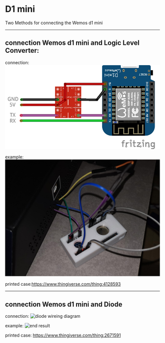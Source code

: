 # D1 mini

Two Methods for connecting the Wemos d1 mini

---

## connection Wemos d1 mini and Logic Level Converter:

connection:
![level converter wireing](https://github.com/jayjojayson/ESP3D/blob/2.1/images/D1_mini/wemos-d1-mini_logic-level-converter.jpg)

example:
![end result](https://github.com/jayjojayson/ESP3D/blob/2.1/images/D1_mini/wemos-d1-mini_logic-level-converter-2.jpg)

printed case:<https://www.thingiverse.com/thing:4128593>

---

## connection Wemos d1 mini and Diode

connection:
![diode wireing diagram](https://raw.githubusercontent.com/wiki/luc-github/ESP3D/images/D1_mini/FB_IMG_1510306696875.jpg)

example:
![end result](https://raw.githubusercontent.com/wiki/luc-github/ESP3D/images/D1_mini/20171111_215253.jpg)

printed case:
<https://www.thingiverse.com/thing:2671591>
